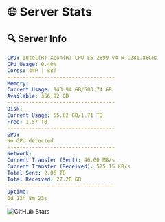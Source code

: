 # 🌐 Server Stats
## 🔍 Server Info
```yaml
CPU: Intel(R) Xeon(R) CPU E5-2699 v4 @ 1281.86GHz
CPU Usage: 0.40%
Cores: 44P | 88T
-----------------------------------
Memory:
Current Usage: 143.94 GB/503.74 GB
Available: 356.92 GB
-----------------------------------
Disk:
Current Usage: 55.02 GB/1.71 TB
Free: 1.57 TB
-----------------------------------
GPU:
No GPU detected
-----------------------------------
Network:
Current Transfer (Sent): 46.60 MB/s
Current Transfer (Received): 525.15 KB/s
Total Sent: 2.06 TB
Total Received: 27.28 GB
-----------------------------------
Uptime:
0d 13h 8m 23s
```
![GitHub Stats](https://img.shields.io/badge/Updated-2025-03-08_10:31:12-blue)